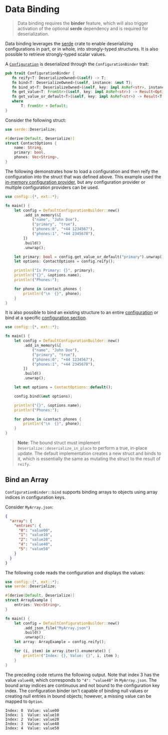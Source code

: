 # Data Binding

>Data binding requires the **binder** feature, which will also trigger activation of the optional **serde** dependency and is required for deserialization.

Data binding leverages the [serde](https://crates.io/crates/serde) crate to enable deserializing configurations in part, or in whole, into strongly-typed structures. It is also possible to retrieve strongly-typed scalar values.

A [`Configuration`](abstractions.md#configuration) is deserialized through the `ConfigurationBinder` trait:

```rust
pub trait ConfigurationBinder {
   fn reify<T: DeserializeOwned>(&self) -> T;
   fn bind<T: DeserializeOwned>(&self, instance: &mut T);
   fn bind_at<T: DeserializeOwned>(&self, key: impl AsRef<str>, instance: &mut T);
   fn get_value<T: FromStr>(&self, key: impl AsRef<str>) -> Result<Option<T>, T::Err>;
   fn get_value_or_default<T>(&self, key: impl AsRef<str>) -> Result<T, T::Err>
   where
       T: FromStr + Default;
}
```

Consider the following struct:

```rust
use serde::Deserialize;

#[derive(Default, Deserialize)]
struct ContactOptions {
    name: String,
    primary: bool,
    phones: Vec<String>,
}
```

The following demonstrates how to load a configuration and then reify the configuration into the struct that was defined above. This example used the [in-memory configuration provider](memory.md), but any configuration provider or multiple configuration providers can be used.

```rust
use config::{*, ext::*};

fn main() {
    let config = DefaultConfigurationBuilder::new()
        .add_in_memory(&[
            ("name", "John Doe"),
            ("primary", "true"),
            ("phones:0", "+44 1234567"),
            ("phones:1", "+44 2345678"),
        ])
        .build()
        .unwrap();

    let primary: bool = config.get_value_or_default("primary").unwrap();
    let options: ContactOptions = config.reify();

    println!("Is Primary: {}", primary);
    println!("{}", &options.name);
    println!("Phones:");

    for phone in &contact.phones {
        println!("\n  {}", phone);
    }
}
```

It is also possible to bind an existing structure to an entire [configuration](abstractions.md#configuration) or bind at a specific [configuration section](abstractions.md#configuration-section).

```rust
use config::{*, ext::*};

fn main() {
    let config = DefaultConfigurationBuilder::new()
        .add_in_memory(&[
            ("name", "John Doe"),
            ("primary", "true"),
            ("phones:0", "+44 1234567"),
            ("phones:1", "+44 2345678"),
        ])
        .build()
        .unwrap();

    let mut options = ContactOptions::default();

    config.bind(&mut options);

    println!("{}", &options.name);
    println!("Phones:");

    for phone in &contact.phones {
        println!("\n  {}", phone);
    }
}
```

>**Note**: The bound struct must implement `Deserialize::deserialize_in_place` to perform a true, in-place update. The default implementation creates a new struct and binds to it, which is essentially the same as mutating the struct to the result of `reify`.

## Bind an Array

`ConfigurationBinder::bind` supports binding arrays to objects using array indices in configuration keys.

Consider `MyArray.json`:

```json
{
  "array": {
    "entries": {
      "0": "value00",
      "1": "value10",
      "2": "value20",
      "4": "value40",
      "5": "value50"
    }
  }
}
```

The following code reads the configuration and displays the values:

```rust
use config::{*, ext::*};
use serde::Deserialize;

#[derive(Default, Deserialize)]
struct ArrayExample {
    entries: Vec<String>,
}

fn main() {
    let config = DefaultConfigurationBuilder::new()
        .add_json_file("MyArray.json")
        .build()
        .unwrap();
    let array: ArrayExample = config.reify();

    for (i, item) in array.iter().enumerate() {
        println!("Index: {}, Value: {}", i, item );
    }
}
```

The preceding code returns the following output. Note that index 3 has the value `value40`, which corresponds to `"4": "value40"` in `MyArray.json`. The bound array indices are continuous and not bound to the configuration key index. The configuration binder isn't capable of binding null values or creating null entries in bound objects; however, a missing value can be mapped to `Option`.

```text
Index: 0  Value: value00
Index: 1  Value: value10
Index: 2  Value: value20
Index: 3  Value: value40
Index: 4  Value: value50
```